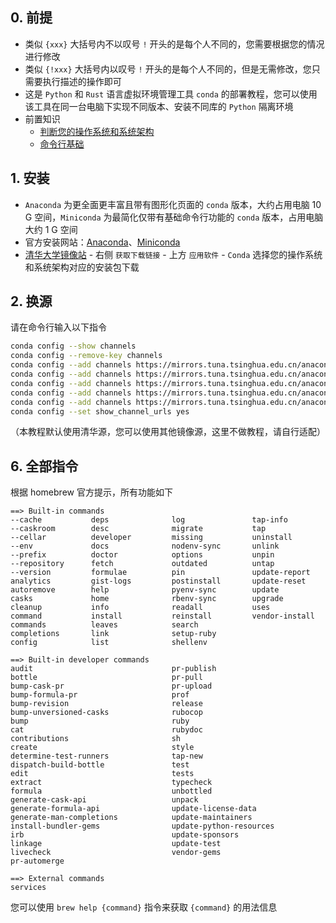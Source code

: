 ## 0. 前提  
- 类似 `{xxx}` 大括号内不以叹号 `!` 开头的是每个人不同的，您需要根据您的情况进行修改  
- 类似 `{!xxx}` 大括号内以叹号 `!` 开头的是每个人不同的，但是无需修改，您只需要执行描述的操作即可  
- 这是 `Python` 和 `Rust` 语言虚拟环境管理工具 `conda` 的部署教程，您可以使用该工具在同一台电脑下实现不同版本、安装不同库的 `Python` 隔离环境
- 前置知识  
    - [判断您的操作系统和系统架构](../计算机基础/判断您的操作系统和系统架构.md)  
    - [命令行基础](../计算机基础/命令行基础.md)  

## 1. 安装
- `Anaconda` 为更全面更丰富且带有图形化页面的 `conda` 版本，大约占用电脑 10 G 空间，`Miniconda` 为最简化仅带有基础命令行功能的 `conda` 版本，占用电脑大约 1 G 空间
- 官方安装网站：[Anaconda](https://www.anaconda.com/download/success)、[Miniconda](https://docs.anaconda.com/free/miniconda/index.html)
- [清华大学镜像站](https://mirrors.tuna.tsinghua.edu.cn/) - 右侧 `获取下载链接` - 上方 `应用软件` - `Conda` 选择您的操作系统和系统架构对应的安装包下载

## 2. 换源
请在命令行输入以下指令  
```bash
conda config --show channels
conda config --remove-key channels
conda config --add channels https://mirrors.tuna.tsinghua.edu.cn/anaconda/pkgs/main
conda config --add channels https://mirrors.tuna.tsinghua.edu.cn/anaconda/pkgs/free
conda config --add channels https://mirrors.tuna.tsinghua.edu.cn/anaconda/pkgs/r
conda config --add channels https://mirrors.tuna.tsinghua.edu.cn/anaconda/pkgs/pro
conda config --add channels https://mirrors.tuna.tsinghua.edu.cn/anaconda/pkgs/msys2
conda config --set show_channel_urls yes
```
（本教程默认使用清华源，您可以使用其他镜像源，这里不做教程，请自行适配）  

## 6. 全部指令  
根据 homebrew 官方提示，所有功能如下  
```
==> Built-in commands
--cache           deps              log               tap-info
--caskroom        desc              migrate           tap
--cellar          developer         missing           uninstall
--env             docs              nodenv-sync       unlink
--prefix          doctor            options           unpin
--repository      fetch             outdated          untap
--version         formulae          pin               update-report
analytics         gist-logs         postinstall       update-reset
autoremove        help              pyenv-sync        update
casks             home              rbenv-sync        upgrade
cleanup           info              readall           uses
command           install           reinstall         vendor-install
commands          leaves            search
completions       link              setup-ruby
config            list              shellenv

==> Built-in developer commands
audit                               pr-publish
bottle                              pr-pull
bump-cask-pr                        pr-upload
bump-formula-pr                     prof
bump-revision                       release
bump-unversioned-casks              rubocop
bump                                ruby
cat                                 rubydoc
contributions                       sh
create                              style
determine-test-runners              tap-new
dispatch-build-bottle               test
edit                                tests
extract                             typecheck
formula                             unbottled
generate-cask-api                   unpack
generate-formula-api                update-license-data
generate-man-completions            update-maintainers
install-bundler-gems                update-python-resources
irb                                 update-sponsors
linkage                             update-test
livecheck                           vendor-gems
pr-automerge

==> External commands
services
```
您可以使用 `brew help {command}` 指令来获取 `{command}` 的用法信息  